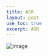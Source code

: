 ```yaml
---
title: ASR
layout: post
use_toc: true
excerpt: ASR
---
```


![image](https://user-images.githubusercontent.com/13698885/103167165-f9b1c180-4828-11eb-9340-ef7f8b560844.png)
